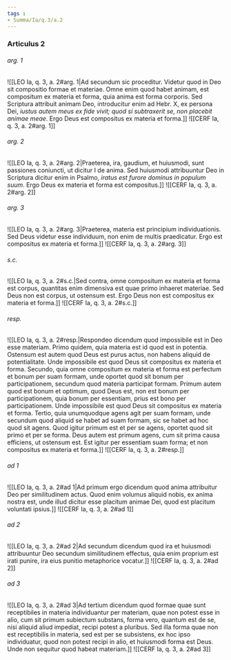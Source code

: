 ```yaml
---
tags : 
- Summa/Ia/q.3/a.2
---
```


### Articulus 2

###### arg. 1
![[LEO Ia, q. 3, a. 2#arg. 1|Ad secundum sic proceditur. Videtur quod in Deo sit compositio formae et materiae. Omne enim quod habet animam, est compositum ex materia et forma, quia anima est forma corporis. Sed Scriptura attribuit animam Deo, introducitur enim ad Hebr. X, ex persona Dei, *iustus autem meus ex fide vivit; quod si subtraxerit se, non placebit animae meae*. Ergo Deus est compositus ex materia et forma.]]
![[CERF Ia, q. 3, a. 2#arg. 1]]

###### arg. 2
![[LEO Ia, q. 3, a. 2#arg. 2|Praeterea, ira, gaudium, et huiusmodi, sunt passiones coniuncti, ut dicitur I de anima. Sed huiusmodi attribuuntur Deo in Scriptura dicitur enim in Psalmo, *iratus est furore dominus in populum suum*. Ergo Deus ex materia et forma est compositus.]]
![[CERF Ia, q. 3, a. 2#arg. 2]]

###### arg. 3
![[LEO Ia, q. 3, a. 2#arg. 3|Praeterea, materia est principium individuationis. Sed Deus videtur esse individuum, non enim de multis praedicatur. Ergo est compositus ex materia et forma.]]
![[CERF Ia, q. 3, a. 2#arg. 3]]

###### s.c.
![[LEO Ia, q. 3, a. 2#s.c.|Sed contra, omne compositum ex materia et forma est corpus, quantitas enim dimensiva est quae primo inhaeret materiae. Sed Deus non est corpus, ut ostensum est. Ergo Deus non est compositus ex materia et forma.]]
![[CERF Ia, q. 3, a. 2#s.c.]]

###### resp.
![[LEO Ia, q. 3, a. 2#resp.|Respondeo dicendum quod impossibile est in Deo esse materiam. Primo quidem, quia materia est id quod est in potentia. Ostensum est autem quod Deus est purus actus, non habens aliquid de potentialitate. Unde impossibile est quod Deus sit compositus ex materia et forma. Secundo, quia omne compositum ex materia et forma est perfectum et bonum per suam formam, unde oportet quod sit bonum per participationem, secundum quod materia participat formam. Primum autem quod est bonum et optimum, quod Deus est, non est bonum per participationem, quia bonum per essentiam, prius est bono per participationem. Unde impossibile est quod Deus sit compositus ex materia et forma. Tertio, quia unumquodque agens agit per suam formam, unde secundum quod aliquid se habet ad suam formam, sic se habet ad hoc quod sit agens. Quod igitur primum est et per se agens, oportet quod sit primo et per se forma. Deus autem est primum agens, cum sit prima causa efficiens, ut ostensum est. Est igitur per essentiam suam forma; et non compositus ex materia et forma.]]
![[CERF Ia, q. 3, a. 2#resp.]]

###### ad 1
![[LEO Ia, q. 3, a. 2#ad 1|Ad primum ergo dicendum quod anima attribuitur Deo per similitudinem actus. Quod enim volumus aliquid nobis, ex anima nostra est, unde illud dicitur esse placitum animae Dei, quod est placitum voluntati ipsius.]]
![[CERF Ia, q. 3, a. 2#ad 1]]

###### ad 2
![[LEO Ia, q. 3, a. 2#ad 2|Ad secundum dicendum quod ira et huiusmodi attribuuntur Deo secundum similitudinem effectus, quia enim proprium est irati punire, ira eius punitio metaphorice vocatur.]]
![[CERF Ia, q. 3, a. 2#ad 2]]

###### ad 3
![[LEO Ia, q. 3, a. 2#ad 3|Ad tertium dicendum quod formae quae sunt receptibiles in materia individuantur per materiam, quae non potest esse in alio, cum sit primum subiectum substans, forma vero, quantum est de se, nisi aliquid aliud impediat, recipi potest a pluribus. Sed illa forma quae non est receptibilis in materia, sed est per se subsistens, ex hoc ipso individuatur, quod non potest recipi in alio, et huiusmodi forma est Deus. Unde non sequitur quod habeat materiam.]]
![[CERF Ia, q. 3, a. 2#ad 3]]

